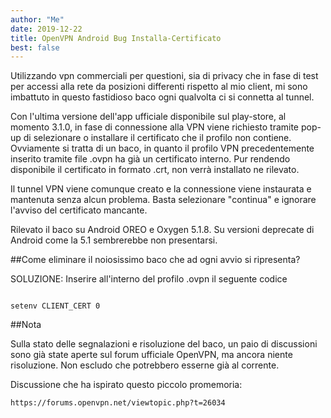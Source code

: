 ```yaml
---
author: "Me"
date: 2019-12-22
title: OpenVPN Android Bug Installa-Certificato 
best: false
---
```


Utilizzando vpn commerciali per questioni, sia di privacy che in fase di test per accessi alla rete da posizioni differenti rispetto al mio client, mi sono imbattuto in questo fastidioso baco ogni qualvolta ci si connetta al tunnel.

Con l'ultima versione dell'app ufficiale disponibile sul play-store, al momento 3.1.0, in fase di connessione alla VPN viene richiesto tramite pop-up di selezionare o installare il certificato che il profilo non contiene.
Ovviamente si tratta di un baco, in quanto il profilo VPN precedentemente inserito tramite file .ovpn ha già un certificato interno.
Pur rendendo disponibile il certificato in formato .crt, non verrà installato ne rilevato.

Il tunnel VPN viene comunque creato e la connessione viene instaurata e mantenuta senza alcun problema. Basta selezionare "continua" e ignorare l'avviso del certificato mancante.

Rilevato il baco su Android OREO e Oxygen 5.1.8. Su versioni deprecate di Android come la 5.1 sembrerebbe non presentarsi.

##Come eliminare il noiosissimo baco che ad ogni avvio si ripresenta?

SOLUZIONE: Inserire all'interno del profilo .ovpn il seguente codice 

```

setenv CLIENT_CERT 0 

```

##Nota

Sulla stato delle segnalazioni e risoluzione del baco, un paio di discussioni sono già state aperte sul forum ufficiale OpenVPN, ma ancora niente risoluzione. 
Non escludo che potrebbero esserne già al corrente.





Discussione che ha ispirato questo piccolo promemoria:

```
https://forums.openvpn.net/viewtopic.php?t=26034
```
 


 
